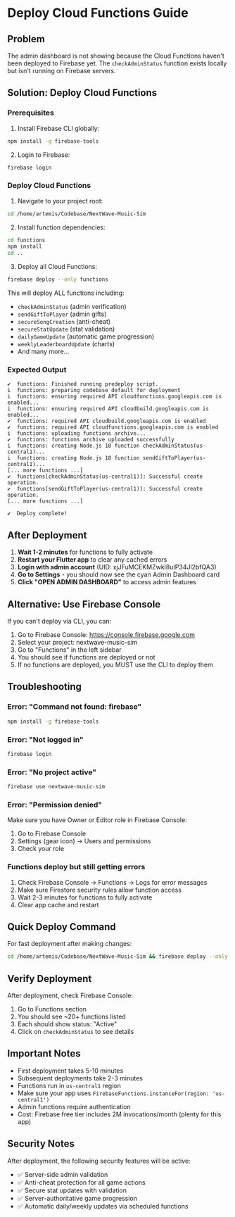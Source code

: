 # Deploy Cloud Functions Guide

## Problem
The admin dashboard is not showing because the Cloud Functions haven't been deployed to Firebase yet. The `checkAdminStatus` function exists locally but isn't running on Firebase servers.

## Solution: Deploy Cloud Functions

### Prerequisites
1. Install Firebase CLI globally:
```bash
npm install -g firebase-tools
```

2. Login to Firebase:
```bash
firebase login
```

### Deploy Cloud Functions

1. Navigate to your project root:
```bash
cd /home/artemis/Codebase/NextWave-Music-Sim
```

2. Install function dependencies:
```bash
cd functions
npm install
cd ..
```

3. Deploy all Cloud Functions:
```bash
firebase deploy --only functions
```

This will deploy ALL functions including:
- `checkAdminStatus` (admin verification)
- `sendGiftToPlayer` (admin gifts)
- `secureSongCreation` (anti-cheat)
- `secureStatUpdate` (stat validation)
- `dailyGameUpdate` (automatic game progression)
- `weeklyLeaderboardUpdate` (charts)
- And many more...

### Expected Output
```
✔  functions: Finished running predeploy script.
i  functions: preparing codebase default for deployment
i  functions: ensuring required API cloudfunctions.googleapis.com is enabled...
i  functions: ensuring required API cloudbuild.googleapis.com is enabled...
✔  functions: required API cloudbuild.googleapis.com is enabled
✔  functions: required API cloudfunctions.googleapis.com is enabled
i  functions: uploading functions archive...
✔  functions: functions archive uploaded successfully
i  functions: creating Node.js 18 function checkAdminStatus(us-central1)...
i  functions: creating Node.js 18 function sendGiftToPlayer(us-central1)...
[... more functions ...]
✔  functions[checkAdminStatus(us-central1)]: Successful create operation.
✔  functions[sendGiftToPlayer(us-central1)]: Successful create operation.
[... more functions ...]

✔  Deploy complete!
```

## After Deployment

1. **Wait 1-2 minutes** for functions to fully activate
2. **Restart your Flutter app** to clear any cached errors
3. **Login with admin account** (UID: xjJFuMCEKMZwkI8uIP34Jl2bfQA3)
4. **Go to Settings** - you should now see the cyan Admin Dashboard card
5. **Click "OPEN ADMIN DASHBOARD"** to access admin features

## Alternative: Use Firebase Console

If you can't deploy via CLI, you can:

1. Go to Firebase Console: https://console.firebase.google.com
2. Select your project: nextwave-music-sim
3. Go to "Functions" in the left sidebar
4. You should see if functions are deployed or not
5. If no functions are deployed, you MUST use the CLI to deploy them

## Troubleshooting

### Error: "Command not found: firebase"
```bash
npm install -g firebase-tools
```

### Error: "Not logged in"
```bash
firebase login
```

### Error: "No project active"
```bash
firebase use nextwave-music-sim
```

### Error: "Permission denied"
Make sure you have Owner or Editor role in Firebase Console:
1. Go to Firebase Console
2. Settings (gear icon) → Users and permissions
3. Check your role

### Functions deploy but still getting errors
1. Check Firebase Console → Functions → Logs for error messages
2. Make sure Firestore security rules allow function access
3. Wait 2-3 minutes for functions to fully activate
4. Clear app cache and restart

## Quick Deploy Command

For fast deployment after making changes:
```bash
cd /home/artemis/Codebase/NextWave-Music-Sim && firebase deploy --only functions
```

## Verify Deployment

After deployment, check Firebase Console:
1. Go to Functions section
2. You should see ~20+ functions listed
3. Each should show status: "Active"
4. Click on `checkAdminStatus` to see details

## Important Notes

- First deployment takes 5-10 minutes
- Subsequent deployments take 2-3 minutes
- Functions run in `us-central1` region
- Make sure your app uses `FirebaseFunctions.instanceFor(region: 'us-central1')`
- Admin functions require authentication
- Cost: Firebase free tier includes 2M invocations/month (plenty for this app)

## Security Notes

After deployment, the following security features will be active:
- ✅ Server-side admin validation
- ✅ Anti-cheat protection for all game actions
- ✅ Secure stat updates with validation
- ✅ Server-authoritative game progression
- ✅ Automatic daily/weekly updates via scheduled functions

